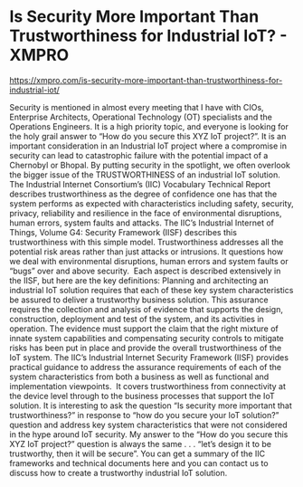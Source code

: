 # Is Security More Important Than Trustworthiness for Industrial IoT? - XMPRO

https://xmpro.com/is-security-more-important-than-trustworthiness-for-industrial-iot/

Security is mentioned in almost every meeting that I have with CIOs, Enterprise Architects, Operational Technology (OT) specialists and the Operations Engineers. It is a high priority topic, and everyone is looking for the holy grail answer to “How do you secure this XYZ IoT project?”.
It is an important consideration in an Industrial IoT project where a compromise in security can lead to catastrophic failure with the potential impact of a Chernobyl or Bhopal. By putting security in the spotlight, we often overlook the bigger issue of the TRUSTWORTHINESS of an industrial IoT solution.
The Industrial Internet Consortium’s (IIC) Vocabulary Technical Report describes trustworthiness as the degree of confidence one has that the system performs as expected with characteristics including safety, security, privacy, reliability and resilience in the face of environmental disruptions, human errors, system faults and attacks. The IIC’s Industrial Internet of Things, Volume G4: Security Framework (IISF) describes this trustworthiness with this simple model.
Trustworthiness addresses all the potential risk areas rather than just attacks or intrusions. It questions how we deal with environmental disruptions, human errors and system faults or “bugs” over and above security.  Each aspect is described extensively in the IISF, but here are the key definitions:
Planning and architecting an industrial IoT solution requires that each of these key system characteristics be assured to deliver a trustworthy business solution. This assurance requires the collection and analysis of evidence that supports the design, construction, deployment and test of the system, and its activities in operation. The evidence must support the claim that the right mixture of innate system capabilities and compensating security controls to mitigate risks has been put in place and provide the overall trustworthiness of the IoT system.
The IIC’s Industrial Internet Security Framework (IISF) provides practical guidance to address the assurance requirements of each of the system characteristics from both a business as well as functional and implementation viewpoints.  It covers trustworthiness from connectivity at the device level through to the business processes that support the IoT solution.
It is interesting to ask the question “Is security more important that trustworthiness?” in response to “how do you secure your IoT solution?” question and address key system characteristics that were not considered in the hype around IoT security. My answer to the “How do you secure this XYZ IoT project?” question is always the same . . . “let’s design it to be trustworthy, then it will be secure”.
You can get a summary of the IIC frameworks and technical documents here and you can contact us to discuss how to create a trustworthy industrial IoT solution.